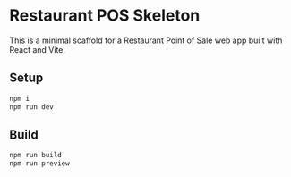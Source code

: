 # Restaurant POS Skeleton

This is a minimal scaffold for a Restaurant Point of Sale web app built with React and Vite.

## Setup

```bash
npm i
npm run dev
```

## Build

```bash
npm run build
npm run preview
```

